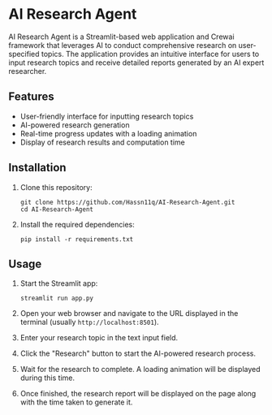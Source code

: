 # AI Research Agent

AI Research Agent is a Streamlit-based web application and Crewai framework that leverages AI to conduct comprehensive research on user-specified topics. The application provides an intuitive interface for users to input research topics and receive detailed reports generated by an AI expert researcher.

## Features

- User-friendly interface for inputting research topics
- AI-powered research generation
- Real-time progress updates with a loading animation
- Display of research results and computation time

## Installation

1. Clone this repository:
   ```
   git clone https://github.com/Hassn11q/AI-Research-Agent.git
   cd AI-Research-Agent
   ```

2. Install the required dependencies:
   ```
   pip install -r requirements.txt
   ```

## Usage

1. Start the Streamlit app:
   ```
   streamlit run app.py
   ```

2. Open your web browser and navigate to the URL displayed in the terminal (usually `http://localhost:8501`).

3. Enter your research topic in the text input field.

4. Click the "Research" button to start the AI-powered research process.

5. Wait for the research to complete. A loading animation will be displayed during this time.

6. Once finished, the research report will be displayed on the page along with the time taken to generate it.
